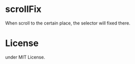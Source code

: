 # scrollFix
When scroll to the certain place, the selector  will fixed there.

# License
under MIT License.
